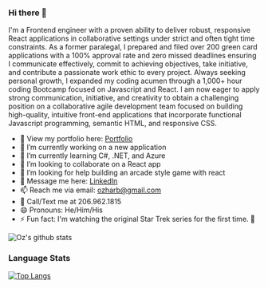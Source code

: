 ### Hi there 👋


I'm a Frontend engineer with a proven ability to deliver robust, responsive React applications in collaborative settings under strict and often tight time constraints.  As a former paralegal, I prepared and filed over 200 green card applications with a 100% approval rate and zero missed deadlines ensuring I communicate effectively, commit to achieving objectives, take initiative, and contribute a passionate work ethic to every project. Always seeking personal growth, I expanded my coding acumen through a 1,000+ hour coding Bootcamp focused on Javascript and React. I am now eager to apply strong communication, initiative, and creativity to obtain a challenging position on a collaborative agile development team focused on building high-quality, intuitive front-end applications that incorporate functional Javascript programming, semantic HTML, and responsive CSS.

- 👀 View my portfolio here: <a href="https://www.ozharb.dev/" >Portfolio</a>
- 🔭 I’m currently working on a new application
- 🌱 I’m currently learning C#, .NET, and Azure
- 👯 I’m looking to collaborate on a React app 
- 🤔 I’m looking for help building an arcade style game with react 
- 💬 Message me here: <a href="https://www.linkedin.com/in/osman-harb/" target="_blank">LinkedIn </a>
- 📫 Reach me via email: ozharb@gmail.com  
- 📲 Call/Text me at 206.962.1815
- 😄 Pronouns: He/Him/His
- ⚡ Fun fact: I'm watching the original Star Trek series for the first time. 🖖 

![Oz's github stats](https://github-readme-stats.vercel.app/api?username=ozharb&show_icons=true&theme=dark&custom_title=Oz's%20GitHub%20Stats)

### Language Stats
[![Top Langs](https://github-readme-stats.vercel.app/api/top-langs/?username=ozharb&layout=compact&custom_title=ozharb)](https://github.com/ozharb/github-readme-stats)
<!--
**ozharb/ozharb** is a ✨ _special_ ✨ repository because its `README.md` (this file) appears on your GitHub profile.


--> 
